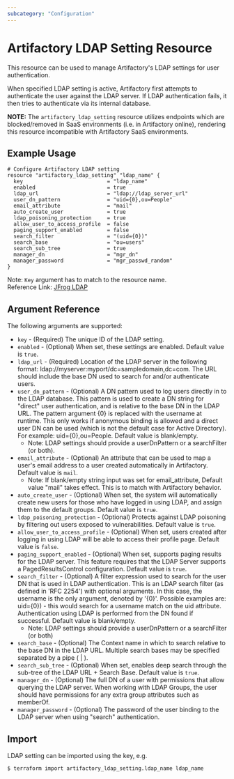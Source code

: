 ```yaml
---
subcategory: "Configuration"
---
```

# Artifactory LDAP Setting Resource

This resource can be used to manage Artifactory's LDAP settings for user authentication.

When specified LDAP setting is active, Artifactory first attempts to authenticate the user against the LDAP server. 
If LDAP authentication fails, it then tries to authenticate via its internal database.

**NOTE:** The `artifactory_ldap_setting` resource utilizes endpoints which are blocked/removed in SaaS environments (i.e. in Artifactory online), rendering this resource incompatible with Artifactory SaaS environments.

## Example Usage

```hcl
# Configure Artifactory LDAP setting
resource "artifactory_ldap_setting" "ldap_name" {
  key                           = "ldap_name"
  enabled                       = true
  ldap_url                      = "ldap://ldap_server_url"
  user_dn_pattern               = "uid={0},ou=People"
  email_attribute               = "mail"
  auto_create_user              = true
  ldap_poisoning_protection     = true
  allow_user_to_access_profile  = false
  paging_support_enabled        = false
  search_filter                 = "(uid={0})"
  search_base                   = "ou=users"
  search_sub_tree               = true
  manager_dn                    = "mgr_dn"
  manager_password              = "mgr_passwd_random"
}
```
Note: `Key` argument has to match to the resource name.   
Reference Link: [JFrog LDAP](https://www.jfrog.com/confluence/display/JFROG/LDAP)

## Argument Reference

The following arguments are supported:

* `key`                          - (Required) The unique ID of the LDAP setting.
* `enabled`                      - (Optional) When set, these settings are enabled. Default value is `true`.
* `ldap_url`                     - (Required) Location of the LDAP server in the following format: ldap://myserver:myport/dc=sampledomain,dc=com. The URL should include the base DN used to search for and/or authenticate users.
* `user_dn_pattern`              - (Optional) A DN pattern used to log users directly in to the LDAP database. This pattern is used to create a DN string for "direct" user authentication, and is relative to the base DN in the LDAP URL. The pattern argument {0} is replaced with the username at runtime. This only works if anonymous binding is allowed and a direct user DN can be used (which is not the default case for Active Directory). For example: uid={0},ou=People. Default value is blank/empty.
  - Note: LDAP settings should provide a userDnPattern or a searchFilter (or both).
* `email_attribute`              - (Optional) An attribute that can be used to map a user's email address to a user created automatically in Artifactory. Default value is `mail`.
  - Note: If blank/empty string input was set for email_attribute, Default value "mail" takes effect. This is to match with Artifactory behavior.  
* `auto_create_user`             - (Optional) When set, the system will automatically create new users for those who have logged in using LDAP, and assign them to the default groups.  Default value is `true`.
* `ldap_poisoning_protection`    - (Optional) Protects against LDAP poisoning by filtering out users exposed to vulnerabilities.  Default value is `true`.
* `allow_user_to_access_profile` - (Optional) When set, users created after logging in using LDAP will be able to access their profile page.  Default value is `false`.
* `paging_support_enabled`       - (Optional) When set, supports paging results for the LDAP server. This feature requires that the LDAP Server supports a PagedResultsControl configuration.  Default value is `true`.
* `search_filter`                - (Optional) A filter expression used to search for the user DN that is used in LDAP authentication. This is an LDAP search filter (as defined in 'RFC 2254') with optional arguments. In this case, the username is the only argument, denoted by '{0}'. Possible examples are: uid={0}) - this would search for a username match on the uid attribute. Authentication using LDAP is performed from the DN found if successful. Default value is blank/empty. 
  - Note: LDAP settings should provide a userDnPattern or a searchFilter (or both)
* `search_base`                  - (Optional) The Context name in which to search relative to the base DN in the LDAP URL. Multiple search bases may be specified separated by a pipe ( | ).
* `search_sub_tree`              - (Optional) When set, enables deep search through the sub-tree of the LDAP URL + Search Base.  Default value is `true`.
* `manager_dn`                   - (Optional) The full DN of a user with permissions that allow querying the LDAP server. When working with LDAP Groups, the user should have permissions for any extra group attributes such as memberOf.
* `manager_password`             - (Optional) The password of the user binding to the LDAP server when using "search" authentication.

## Import

LDAP setting can be imported using the key, e.g.

```
$ terraform import artifactory_ldap_setting.ldap_name ldap_name
```
